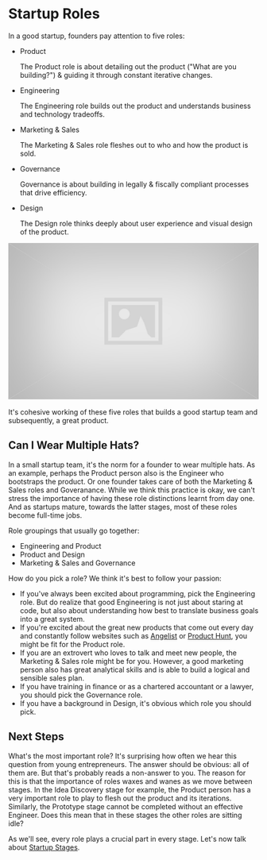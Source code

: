 # Startup Roles

In a good startup, founders pay attention to five roles:

* Product

  The Product role is about detailing out the product ("What are you building?") & guiding it through constant iterative changes.

* Engineering

  The Engineering role builds out the product and understands business and technology tradeoffs.

* Marketing & Sales

  The Marketing & Sales role fleshes out to who and how the product is sold.

* Governance

  Governance is about building in legally & fiscally compliant processes that drive efficiency.

* Design

  The Design role thinks deeply about user experience and visual design of the product.
  
  
![TODO: illustration of the five roles](images/placeholder.jpg)

It's cohesive working of these five roles that builds a good startup team and subsequently, a great product.

## Can I Wear Multiple Hats?

In a small startup team, it's the norm for a founder to wear multiple hats. As an example, perhaps the Product person also is the Engineer who bootstraps the product. Or one founder takes care of both the Marketing & Sales roles and Goveranance. While we think this practice is okay, we can't stress the importance of having these role distinctions learnt from day one. And as startups mature, towards the latter stages, most of these roles become full-time jobs.

Role groupings that usually go together:

* Engineering and Product
* Product and Design
* Marketing & Sales and Governance

How do you pick a role? We think it's best to follow your passion:

* If you've always been excited about programming, pick the Engineering role. But do realize that good Engineering is not just about staring at code, but also about understanding how best to translate business goals into a great system.
* If you're excited about the great new products that come out every day and constantly follow websites such as [Angelist](http://angel.co/) or [Product Hunt](http://producthunt.com/), you might be fit for the Product role.
* If you are an extrovert who loves to talk and meet new people, the Marketing & Sales role might be for you. However, a good marketing person also has great analytical skills and is able to build a logical and sensible sales plan.
* If you have training in finance or as a chartered accountant or a lawyer, you should pick the Governance role.
* If you have a background in Design, it's obvious which role you should pick.

## Next Steps

What's the most important role? It's surprising how often we hear this question from young entrepreneurs. The answer should be obvious: all of them are. But that's probably reads a non-answer to you. The reason for this is that the importance of roles waxes and wanes as we move between stages. In the Idea Discovery stage for example, the Product person has a very important role to play to flesh out the product and its iterations. Similarly, the Prototype stage cannot be completed without an effective Engineer. Does this mean that in these stages the other roles are sitting idle?

As we'll see, every role plays a crucial part in every stage. Let's now talk about [Startup Stages](5-startup-stages.md).

